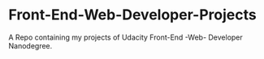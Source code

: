 # Front-End-Web-Developer-Projects
A Repo containing my projects of Udacity Front-End -Web- Developer Nanodegree.
